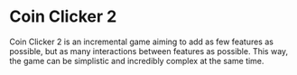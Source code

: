 # Coin Clicker 2
Coin Clicker 2 is an incremental game aiming to add as few features as possible, but as many interactions between features as possible. This way, the game can be simplistic and incredibly complex at the same time.
